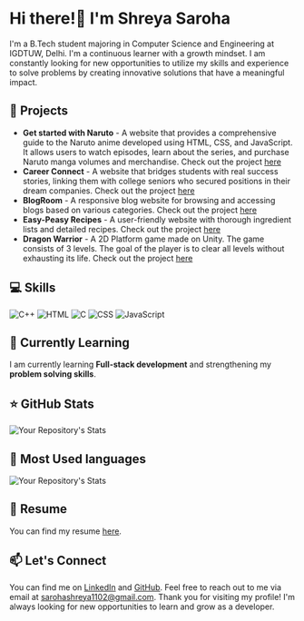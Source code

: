 # Hi there!👋 I'm Shreya Saroha
I'm a B.Tech student majoring in Computer Science and Engineering at IGDTUW, Delhi. I'm a continuous learner with a growth mindset. I am constantly looking for new opportunities to utilize my skills and experience to solve problems by creating innovative solutions that have a meaningful impact.
## 🚀 Projects
* **Get started with Naruto** - A website that provides a comprehensive guide to the Naruto anime developed using HTML, CSS, and JavaScript. It allows users to watch episodes, learn about the series, and purchase Naruto manga volumes and merchandise. Check out the project [here](https://github.com/shreyaa26/Get-started-with-Naruto)
*  **Career Connect** - A website that bridges students with real success stories, linking them with college seniors who secured positions in their dream companies. Check out the project [here](https://github.com/shreyaa26/Career-Connect)
* **BlogRoom** - A responsive blog website for browsing and accessing blogs based on various categories. Check out the project [here](https://github.com/shreyaa26/BlogRoom)
* **Easy-Peasy Recipes** - A user-friendly website with thorough ingredient lists and detailed recipes. Check out the project [here](https://shreyaa26.github.io/Easy-Peasy-Recipes/)
* **Dragon Warrior** - A 2D Platform game made on Unity. The game consists of 3 levels. The goal of the player is to clear all levels without exhausting its life. Check out the project [here](https://github.com/shreyaa26/Dragon-Warrior)

## 💻 Skills
![C++](https://img.icons8.com/color/48/000000/c-plus-plus-logo.png) ![HTML](https://img.icons8.com/color/48/000000/html-5.png) ![C](https://img.icons8.com/color/48/000000/c-programming.png) ![CSS](https://img.icons8.com/color/48/000000/css3.png) ![JavaScript](https://img.icons8.com/color/48/000000/javascript.png)


## 🌱 Currently Learning
I am currently learning **Full-stack development** and strengthening my **problem solving skills**.

## ⭐ GitHub Stats

![Your Repository's Stats](https://github-readme-stats.vercel.app/api?username=shreyaa26&show_icons=true)

## 🥇 Most Used languages
![Your Repository's Stats](https://github-readme-stats.vercel.app/api/top-langs/?username=shreyaa26&theme=blue-green)

## 📄 Resume
You can find my resume [here](https://drive.google.com/file/d/1pZ5E70nFi_2qElA3KtI1ulph3z1xnyAt/view?usp=sharing).
## 📫 Let's Connect
You can find me on [LinkedIn](https://www.linkedin.com/in/shreya-saroha-a9222922a/) and [GitHub](https://github.com/shreyaa26). Feel free to reach out to me via email at sarohashreya1102@gmail.com. Thank you for visiting my profile! I'm always looking for new opportunities to learn and grow as a developer.


